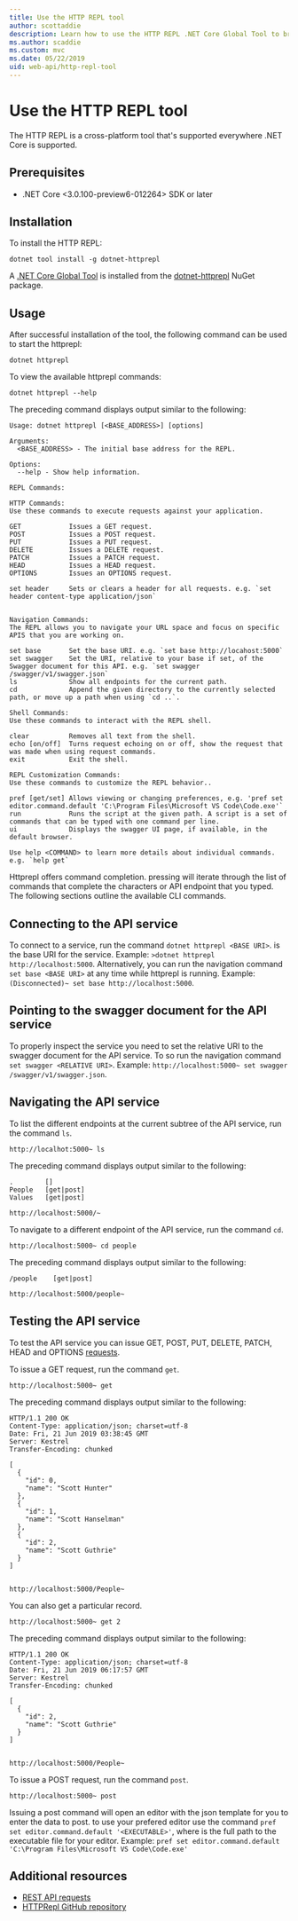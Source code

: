 ```yaml
---
title: Use the HTTP REPL tool
author: scottaddie
description: Learn how to use the HTTP REPL .NET Core Global Tool to brownse and test an ASP.NET Core web API.
ms.author: scaddie
ms.custom: mvc
ms.date: 05/22/2019
uid: web-api/http-repl-tool
---
```

# Use the HTTP REPL tool

The HTTP REPL is a cross-platform tool that's supported everywhere .NET Core is supported.

## Prerequisites

* .NET Core <3.0.100-preview6-012264> SDK or later

## Installation

To install the HTTP REPL:

```console
dotnet tool install -g dotnet-httprepl
```

A [.NET Core Global Tool](/dotnet/core/tools/global-tools#install-a-global-tool) is installed from the [dotnet-httprepl](https://www.nuget.org/packages/dotnet-httprepl) NuGet package.

## Usage

After successful installation of the tool, the following command can be used to start the httprepl:

```console
dotnet httprepl
```

To view the available httprepl commands:

```console
dotnet httprepl --help
```

The preceding command displays output similar to the following:
```console
Usage: dotnet httprepl [<BASE_ADDRESS>] [options]

Arguments:
  <BASE_ADDRESS> - The initial base address for the REPL.

Options:
  --help - Show help information.

REPL Commands:

HTTP Commands:
Use these commands to execute requests against your application.

GET            Issues a GET request.
POST           Issues a POST request.
PUT            Issues a PUT request.
DELETE         Issues a DELETE request.
PATCH          Issues a PATCH request.
HEAD           Issues a HEAD request.
OPTIONS        Issues an OPTIONS request.

set header     Sets or clears a header for all requests. e.g. `set header content-type application/json`


Navigation Commands:
The REPL allows you to navigate your URL space and focus on specific APIS that you are working on.

set base       Set the base URI. e.g. `set base http://locahost:5000`
set swagger    Set the URI, relative to your base if set, of the Swagger document for this API. e.g. `set swagger /swagger/v1/swagger.json`
ls             Show all endpoints for the current path.
cd             Append the given directory to the currently selected path, or move up a path when using `cd ..`.

Shell Commands:
Use these commands to interact with the REPL shell.

clear          Removes all text from the shell.
echo [on/off]  Turns request echoing on or off, show the request that was made when using request commands.
exit           Exit the shell.

REPL Customization Commands:
Use these commands to customize the REPL behavior..

pref [get/set] Allows viewing or changing preferences, e.g. 'pref set editor.command.default 'C:\Program Files\Microsoft VS Code\Code.exe'`
run            Runs the script at the given path. A script is a set of commands that can be typed with one command per line.
ui             Displays the swagger UI page, if available, in the default browser.

Use help <COMMAND> to learn more details about individual commands. e.g. `help get`
```

Httprepl offers command completion. pressing <TAB> will iterate through the list of commands that complete the characters or API endpoint that you typed. The following sections outline the available CLI commands. 

## Connecting to the API service
To connect to a service, run the command `dotnet httprepl <BASE URI>`. <BASE URI> is the base URI for the service. Example: `>dotnet httprepl http://localhost:5000`.
Alternatively, you can run the navigation command `set base <BASE URI>` at any time while httprepl is running. Example: `(Disconnected)~ set base http://localhost:5000`.

## Pointing to the swagger document for the API service
To properly inspect the service you need to set the relative URI to the swagger document for the API service. To so run the navigation command `set swagger <RELATIVE URI>`. Example: `http://localhost:5000~ set swagger /swagger/v1/swagger.json`.

## Navigating the API service
To list the different endpoints at the current subtree of the API service, run the command `ls`.
```console
http://localhot:5000~ ls
```
The preceding command displays output similar to the following:
```console
.        []
People   [get|post]
Values   [get|post]

http://localhost:5000/~
```


To navigate to a different endpoint of the API service, run the command `cd`.
```console
http://localhost:5000~ cd people
```
The preceding command displays output similar to the following:
```console
/people    [get|post]

http://localhost:5000/people~
```

## Testing the API service
To test the API service you can issue GET, POST, PUT, DELETE, PATCH, HEAD and OPTIONS [requests](https://github.com/microsoft/api-guidelines/blob/vNext/Guidelines.md#74-supported-methods).

To issue a GET request, run the command `get`.
```console
http://localhost:5000~ get
```
The preceding command displays output similar to the following:
```console
HTTP/1.1 200 OK
Content-Type: application/json; charset=utf-8
Date: Fri, 21 Jun 2019 03:38:45 GMT
Server: Kestrel
Transfer-Encoding: chunked

[
  {
    "id": 0,
    "name": "Scott Hunter"
  },
  {
    "id": 1,
    "name": "Scott Hanselman"
  },
  {
    "id": 2,
    "name": "Scott Guthrie"
  }
]


http://localhost:5000/People~
```

You can also get a particular record.
```console
http://localhost:5000~ get 2
```
The preceding command displays output similar to the following:
```console
HTTP/1.1 200 OK
Content-Type: application/json; charset=utf-8
Date: Fri, 21 Jun 2019 06:17:57 GMT
Server: Kestrel
Transfer-Encoding: chunked

[
  {
    "id": 2,
    "name": "Scott Guthrie"
  }
]


http://localhost:5000/People~
```


To issue a POST request, run the command `post`.
```console
http://localhost:5000~ post
```
Issuing a post command will open an editor with the json template for you to enter the data to post. to use your prefered editor use the command `pref set editor.command.default '<EXECUTABLE>'`, where <EXECUTABLE> is the full path to the executable file for your editor. Example: `pref set editor.command.default 'C:\Program Files\Microsoft VS Code\Code.exe'`
  


## Additional resources
* [REST API requests](https://github.com/microsoft/api-guidelines/blob/vNext/Guidelines.md#74-supported-methods)
* [HTTPRepl GitHub repository](https://github.com/aspnet/AspLabs)
